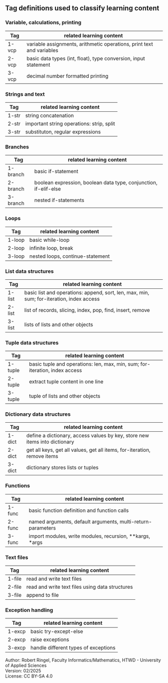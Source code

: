 ## Tag definitions used to classify learning content

### Variable, calculations, printing

| **Tag**  | **related learning content**                                          |
| -------- | --------------------------------------------------------------------- |
| 1-vcp    | variable assignments, arithmetic operations, print text and variables |
| 2-vcp    | basic data types (int, float), type conversion, input statement       |
| 3-vcp    | decimal number formatted printing                                     |

### Strings and text

| **Tag**  | **related learning content**                                          |
| -------- | --------------------------------------------------------------------- |
| 1-str    | string concatenation                                                  |
| 2-str    | important string operations: strip, split                             |
| 3-str    | substituton, regular expressions                                      |

### Branches

| **Tag**  | **related learning content**                                          |
| -------- | --------------------------------------------------------------------- |
| 1-branch | basic if-statement                                                    |
| 2-branch | boolean expression, boolean data type, conjunction, if-elif-else      |
| 3-branch | nested if-statements                                                  |

### Loops

| **Tag**  | **related learning content**                                          |
| -------- | --------------------------------------------------------------------- |
| 1-loop   | basic while-loop                                                      |
| 2-loop   | infinite loop, break                                                  |
| 3-loop   | nested loops, continue-statement                                      |

### List data structures

| **Tag**  | **related learning content**                                                             |
| -------- | ---------------------------------------------------------------------------------------- |
| 1-list   | basic list and operations: append, sort, len, max, min, sum; for-iteration, index access |
| 2-list   | list of records, slicing, index, pop, find, insert, remove                               |
| 3-list   | lists of lists and other objects                                                         |

### Tuple data structures

| **Tag**  | **related learning content**                                                             |
| -------- | ---------------------------------------------------------------------------------------- |
| 1-tuple  | basic tuple and operations: len, max, min, sum; for-iteration, index access              |
| 2-tuple  | extract tuple content in one line                                                        |
| 3-tuple  | tuple of lists and other objects                                                         |

### Dictionary data structures

| **Tag**  | **related learning content**                                                             |
| -------- | ---------------------------------------------------------------------------------------- |
| 1-dict   | define a dictionary, access values by key, store new items into dictionary               |
| 2-dict   | get all keys, get all values, get all items, for-iteration, remove items                 |
| 3-dict   | dictionary stores lists or tuples                                                        |

### Functions

| **Tag**  | **related learning content**                                                             |
| -------- | ---------------------------------------------------------------------------------------- |
| 1-func   | basic function definition and function calls                                             |
| 2-func   | named arguments, default arguments, multi-return-parameters                              |
| 3-func   | import modules, write modules, recursion, **kargs, *args                                 |

### Text files

| **Tag**  | **related learning content**                                                             |
| -------- | ---------------------------------------------------------------------------------------- |
| 1-file   | read and write text files                                                                |
| 2-file   | read and write text files using data structures                                          |
| 3-file   | append to file                                                                           |

### Exception handling

| **Tag**  | **related learning content**                                                             |
| -------- | ---------------------------------------------------------------------------------------- |
| 1-excp   | basic try-except-else                                                                    |
| 2-excp   | raise exceptions                                                                         |
| 3-excp   | handle different types of exceptions                                                     |

Author: Robert Ringel, Faculty Informatics/Mathematics, HTWD - University of Applied Sciences  
Version: 02/2025         
License: CC BY-SA 4.0
